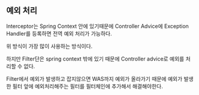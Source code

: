 ## 예외 처리

Interceptor는 Spring Context 안에 있기때문에 Controller Advice에 Exception Handler를 등록하면 전역 예외 처리가 가능하다.

위 방식이 가장 많이 사용하는 방식이다.

하지만 Filter단은 spring context 밖에 있기 때문에 Controller advice로 예외를 처리할 수 없다.

Filter에서 예외가 발생하고 잡지않으면 WAS까지 예외가 올라가기 때문에 예외가 발생한 필터 앞에 예외처리해주는 필터를 필터체인에 추가해서 해결해야한다.

